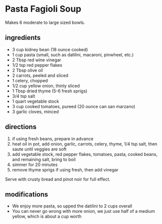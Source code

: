 # Pasta Fagioli Soup

Makes 6 moderate to large sized bowls.

## ingredients

- 3 cup kidney bean (18 ounce cooked)
- 1 cup pasta (small, such as datilini, macaroni, pinwheel, etc.)
- 2 Tbsp red wine vinegar
- 1/2 tsp red pepper flakes
- 2 Tbsp olive oil
- 2 carrots, peeled and sliced
- 1 celery, chopped
- 1/2 cup yellow onion, thinly sliced
- 1 Tbsp dried thyme (5-6 fresh sprigs)
- 3/4 tsp salt
- 1 quart vegetable stock
- 3 cup cooked tomatoes, pureed (20 ounce can san marzano)
- 3 garlic cloves, minced

## directions

1. if using fresh beans, prepare in advance
2. heat oil in pot, add onion, garlic, carrots, celery, thyme, 1/4 tsp salt, then saute until veggies are soft
3. add vegetable stock, red pepper flakes, tomatoes, pasta, cooked beans, and remaining salt, bring to boil
4. simmer for 20 minutes
5. remove thyme sprigs if using fresh, then add vinegar

Serve with crusty bread and pinot noir for full effect.

## modifications

- We enjoy more pasta, so upped the datilini to 2 cups overall
- You can never go wrong with more onion, we just use half of a medium yellow, which is about a cup worth
